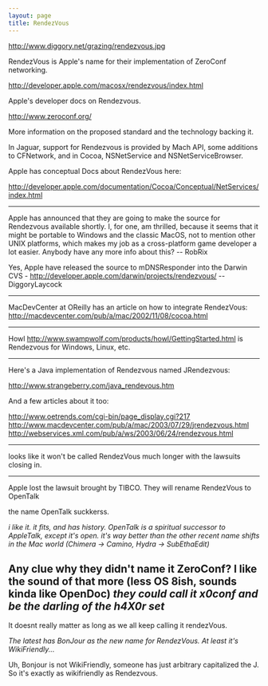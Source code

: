 ```yaml
---
layout: page
title: RendezVous
---
```




http://www.diggory.net/grazing/rendezvous.jpg

RendezVous is Apple's name for their implementation of ZeroConf networking.

http://developer.apple.com/macosx/rendezvous/index.html

Apple's developer docs on Rendezvous.

http://www.zeroconf.org/

More information on the proposed standard and the technology backing it.

In Jaguar, support for Rendezvous is provided by Mach API, some additions to CFNetwork, and in Cocoa, NSNetService and NSNetServiceBrowser. 

Apple has conceptual Docs about RendezVous here:

http://developer.apple.com/documentation/Cocoa/Conceptual/NetServices/index.html

----

Apple has announced that they are going to make the source for Rendezvous available shortly. I, for one, am thrilled, because it seems that it might be portable to Windows and the classic MacOS, not to mention other UNIX platforms, which makes my job as a cross-platform game developer a lot easier. Anybody have any more info about this? -- RobRix

Yes, Apple have released the source to mDNSResponder into the Darwin CVS - http://developer.apple.com/darwin/projects/rendezvous/ --DiggoryLaycock

----
MacDevCenter at OReilly has an article on how to integrate RendezVous:
http://macdevcenter.com/pub/a/mac/2002/11/08/cocoa.html

----

Howl http://www.swampwolf.com/products/howl/GettingStarted.html is Rendezvous for Windows, Linux, etc.

----
Here's a Java implementation of Rendezvous named JRendezvous:

http://www.strangeberry.com/java_rendevous.htm

And a few articles about it too:

http://www.oetrends.com/cgi-bin/page_display.cgi?217
http://www.macdevcenter.com/pub/a/mac/2003/07/29/jrendezvous.html
http://webservices.xml.com/pub/a/ws/2003/06/24/rendezvous.html 

----

looks like it won't be called RendezVous much longer with the lawsuits closing in.

----

Apple lost the lawsuit brought by TIBCO. They will rename RendezVous to OpenTalk

the name OpenTalk suckkerss.

*i like it. it fits, and has history. OpenTalk is a spiritual successor to AppleTalk, except it's open. it's way better than the other recent name shifts in the Mac world (Chimera -> Camino, Hydra -> SubEthaEdit)*

Any clue why they didn't name it ZeroConf? I like the sound of that more (less OS 8ish, sounds kinda like OpenDoc) *they could call it x0conf and be the darling of the h4X0r set*
----

It doesnt really matter as long as we all keep calling it rendezVous.

*The latest has BonJour as the new name for RendezVous. At least it's WikiFriendly...*

Uh, Bonjour is not WikiFriendly, someone has just arbitrary capitalized the J. So it's exactly as wikifriendly as Rendezvous.

